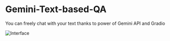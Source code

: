 # Gemini-Text-based-QA
You can freely chat with your text  thanks to power of  Gemini API and Gradio

![Interface](https://github.com/user-attachments/assets/2572e091-74bd-41fd-9206-37f15e37cc9d)

